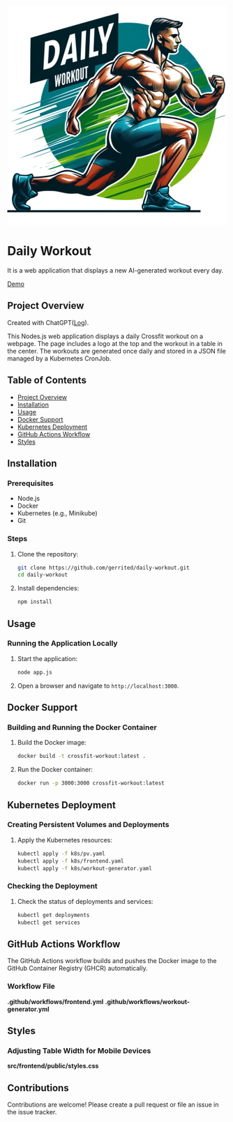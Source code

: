 ![alt text](src/frontend/public/logo.webp)

# Daily Workout
It is a web application that displays a new AI-generated workout every day.

[Demo](https://daily-workout.g11s.cc/)

## Project Overview
Created with ChatGPT([Log](https://chatgpt.com/share/4b672034-b608-4c75-8802-30076b0da60a)).

This Nodes.js web application displays a daily Crossfit workout on a webpage. The page includes a logo at the top and the workout in a table in the center. The workouts are generated once daily and stored in a JSON file managed by a Kubernetes CronJob.

## Table of Contents

- [Project Overview](#project-overview)
- [Installation](#installation)
- [Usage](#usage)
- [Docker Support](#docker-support)
- [Kubernetes Deployment](#kubernetes-deployment)
- [GitHub Actions Workflow](#github-actions-workflow)
- [Styles](#styles)

## Installation

### Prerequisites

- Node.js
- Docker
- Kubernetes (e.g., Minikube)
- Git

### Steps

1. Clone the repository:
    ```sh
    git clone https://github.com/gerrited/daily-workout.git
    cd daily-workout
    ```

2. Install dependencies:
    ```sh
    npm install
    ```

## Usage

### Running the Application Locally

1. Start the application:
    ```sh
    node app.js
    ```

2. Open a browser and navigate to `http://localhost:3000`.

## Docker Support

### Building and Running the Docker Container

1. Build the Docker image:
    ```sh
    docker build -t crossfit-workout:latest .
    ```

2. Run the Docker container:
    ```sh
    docker run -p 3000:3000 crossfit-workout:latest
    ```

## Kubernetes Deployment

### Creating Persistent Volumes and Deployments

1. Apply the Kubernetes resources:
    ```sh
    kubectl apply -f k8s/pv.yaml
    kubectl apply -f k8s/frontend.yaml
    kubectl apply -f k8s/workout-generator.yaml
    ```

### Checking the Deployment

1. Check the status of deployments and services:
    ```sh
    kubectl get deployments
    kubectl get services
    ```

## GitHub Actions Workflow

The GitHub Actions workflow builds and pushes the Docker image to the GitHub Container Registry (GHCR) automatically.

### Workflow File

**.github/workflows/frontend.yml**
**.github/workflows/workout-generator.yml**

## Styles

### Adjusting Table Width for Mobile Devices

**src/frontend/public/styles.css**


## Contributions

Contributions are welcome! Please create a pull request or file an issue in the issue tracker.